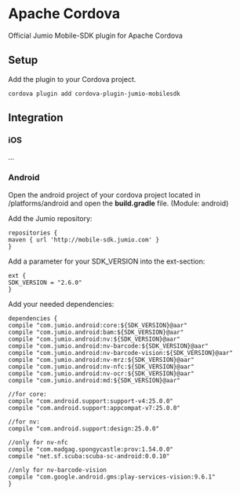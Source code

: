 # Apache Cordova

Official Jumio Mobile-SDK plugin for Apache Cordova

## Setup

Add the plugin to your Cordova project.

```
cordova plugin add cordova-plugin-jumio-mobilesdk
```

## Integration

### iOS

...

### Android

Open the android project of your cordova project located in /platforms/android and open the **build.gradle** file. (Module: android)

Add the Jumio repository:

```
repositories {
maven { url 'http://mobile-sdk.jumio.com' }
}
```

Add a parameter for your SDK_VERSION into the ext-section:

```
ext {
SDK_VERSION = "2.6.0"
}
```

Add your needed dependencies:

```
dependencies {
compile "com.jumio.android:core:${SDK_VERSION}@aar"
compile "com.jumio.android:bam:${SDK_VERSION}@aar"
compile "com.jumio.android:nv:${SDK_VERSION}@aar"
compile "com.jumio.android:nv-barcode:${SDK_VERSION}@aar"
compile "com.jumio.android:nv-barcode-vision:${SDK_VERSION}@aar"
compile "com.jumio.android:nv-mrz:${SDK_VERSION}@aar"
compile "com.jumio.android:nv-nfc:${SDK_VERSION}@aar"
compile "com.jumio.android:nv-ocr:${SDK_VERSION}@aar"
compile "com.jumio.android:md:${SDK_VERSION}@aar"

//for core:
compile "com.android.support:support-v4:25.0.0"
compile "com.android.support:appcompat-v7:25.0.0"

//for nv:
compile "com.android.support:design:25.0.0"

//only for nv-nfc
compile "com.madgag.spongycastle:prov:1.54.0.0"
compile "net.sf.scuba:scuba-sc-android:0.0.10"

//only for nv-barcode-vision
compile "com.google.android.gms:play-services-vision:9.6.1"
}
```



